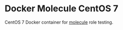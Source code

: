 # Docker Molecule CentOS 7

CentOS 7 Docker container for [molecule](https://molecule.readthedocs.io/en/latest/) role testing.
